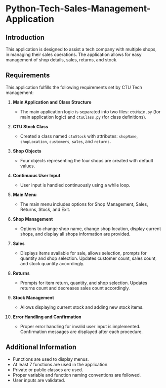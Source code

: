 # Python-Tech-Sales-Management-Application
## Introduction

This application is designed to assist a tech company with multiple shops, in managing their sales operations. The application allows for easy management of shop details, sales, returns, and stock.

## Requirements

This application fulfills the following requirements set by CTU Tech management:

1. **Main Application and Class Structure**
    - The main application logic is separated into two files: `ctuMain.py` (for main application logic) and `ctuClass.py` (for class definitions).

2. **CTU Stock Class**
    - Created a class named `ctuStock` with attributes: `shopName`, `shopLocation`, `customers`, `sales`, and `returns`.

3. **Shop Objects**
    - Four objects representing the four shops are created with default values.

4. **Continuous User Input**
    - User input is handled continuously using a while loop.

5. **Main Menu**
    - The main menu includes options for Shop Management, Sales, Returns, Stock, and Exit.

6. **Shop Management**
    - Options to change shop name, change shop location, display current shops, and display all shops information are provided.

7. **Sales**
    - Displays items available for sale, allows selection, prompts for quantity and shop selection. Updates customer count, sales count, and stock quantity accordingly.

8. **Returns**
    - Prompts for item return, quantity, and shop selection. Updates returns count and decreases sales count accordingly.

9. **Stock Management**
    - Allows displaying current stock and adding new stock items.

10. **Error Handling and Confirmation**
    - Proper error handling for invalid user input is implemented. Confirmation messages are displayed after each procedure.

## Additional Information

- Functions are used to display menus.
- At least 7 functions are used in the application.
- Private or public classes are used.
- Proper variable and function naming conventions are followed.
- User inputs are validated.
